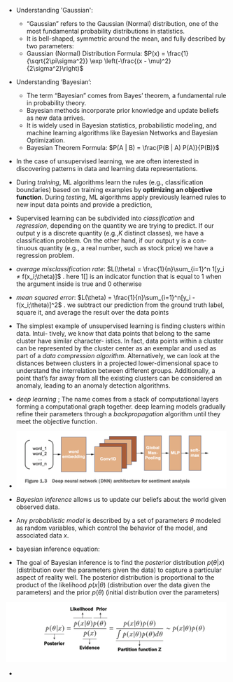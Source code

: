 - Understanding 'Gaussian':
  - “Gaussian” refers to the Gaussian (Normal) distribution, one of the most fundamental probability distributions in statistics.
  - It is bell-shaped, symmetric around the mean, and fully described by two parameters:
  - Gaussian (Normal) Distribution Formula: $P(x) = \frac{1}{\sqrt{2\pi\sigma^2}} \exp \left(-\frac{(x - \mu)^2}{2\sigma^2}\right)$

- Understanding ‘Bayesian’:
  - The term “Bayesian” comes from Bayes’ theorem, a fundamental rule in probability theory.
  - Bayesian methods incorporate prior knowledge and update beliefs as new data arrives.
  - It is widely used in Bayesian statistics, probabilistic modeling, and machine learning algorithms like Bayesian Networks and Bayesian Optimization.
  - Bayesian Theorem Formula: $P(A | B) = \frac{P(B | A) P(A)}{P(B)}$

- In the case of unsupervised learning, we are
often interested in discovering patterns in data and learning data representations.

- During *training*, ML algorithms learn the rules (e.g., classification boundaries) based on
training examples by **optimizing an objective function**. During *testing*, ML algorithms
apply previously learned rules to new input data points and provide a prediction,

- Supervised learning can be subdivided into *classification* and *regression*, depending on
the quantity we are trying to predict. If our output y is a discrete quantity (e.g.,*K* distinct
classes), we have a classification problem. On the other hand, if our output y is a con-
tinuous quantity (e.g., a real number, such as stock price) we have a regression problem.

- *average misclassification rate*: $L(\theta) = \frac{1}{n}\sum_{i=1}^n 1[y_i ≠ f(x_i;\theta)]$
. here $1[]$ is an indicator function that is equal to 1 when the argument inside is true
and 0 otherwise

- *mean squared error*: $L(\theta) = \frac{1}{n}\sum_{i=1}^n[y_i - f(x_i;\theta)]^2$ . we subtract our prediction from the ground truth label, square it, and average the result over the data points

- The simplest example of unsupervised learning is finding clusters within data. Intui-
tively, we know that data points that belong to the same cluster have similar character-
istics. In fact, data points within a cluster can be represented by the cluster center as
an exemplar and used as part of a *data compression algorithm*. Alternatively, we can
look at the distances between clusters in a projected lower-dimensional space to
understand the interrelation between different groups. Additionally, a point that’s far
away from all the existing clusters can be considered an anomaly, leading to an anomaly detection
algorithms.

- *deep learning* ; The name comes from a stack of computational layers forming a computational graph
together. deep learning models gradually refine their parameters through a *backpropagation* algorithm until they meet the objective function.

- <img src=images/dnn.png>

- *Bayesian inference* allows us to update our beliefs about the world given observed data.

- Any *probabilistic model* is described by a set of
parameters $\theta$ modeled as random variables, which control the behavior of the model,
and associated data *x*.

- bayesian inference equation:
- The goal of Bayesian inference is to find the *posterior* distribution $p(\theta |x)$ (distribution over the parameters given the data) to capture a particular aspect of reality well.
The posterior distribution is proportional to the product of the likelihood $p(x|\theta)$ (distribution over the data given the parameters) and the prior $p(\theta)$ (initial distribution over the parameters)
<img src=images/bayesian-inference-equation.png>

- 























